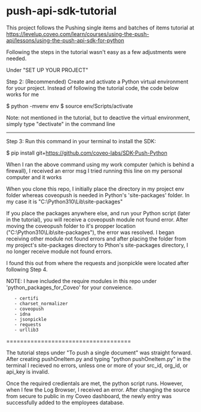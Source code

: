 # push-api-sdk-tutorial

This project follows the Pushing single items and batches of items tutorial at https://levelup.coveo.com/learn/courses/using-the-push-api/lessons/using-the-push-api-sdk-for-python

Following the steps in the tutorial wasn't easy as a few adjustments were needed.

Under "SET UP YOUR PROJECT" 

Step 2: (Recommended) Create and activate a Python virtual environment for your project.  Instead of following the tutorial code, the code below works for me

$ python -mvenv env
$ source env/Scripts/activate

Note: not mentioned in the tutorial, but to deactive the virtual environment, simply type "dectivate" in the command line
_ _ _ _ _ _ _ _ _ _ _ _ _ _ _ _ _ _ _

Step 3: Run this command in your terminal to install the SDK:

$ pip install git+https://github.com/coveo-labs/SDK-Push-Python

When I ran the above command using my work computer (which is behind a firewall), I received an error msg
I tried running this line on my personal computer and it works

When you clone this repo, I initially place the directory in my project env folder whereas coveopush is needed in Python's 'site-packages' folder.  In my case it is "C:\Python310\Lib\site-packages"

If you place the packages anywhere else, and run your Python script (later in the tutorial), you will receive a coveopush module not found error. After moving the coveopush folder to it's propper location ("C:\Python310\Lib\site-packages"), the error was resolved.   I began receiving other module not found errors and after placing the folder from my project's site-packages directory to Pthon's site-packages directory, I no longer receive module not found errors.

I found this out from where the requests and jsonpickle were located after following Step 4.

NOTE:  I have included the require modules in this repo under 'python_packages_for_Coveo' for your conveience.

       - certifi
       - charset_normalizer
       - coveopush
       - idna
       - jsonpickle
       - requests
       - urllib3

====================================

The tutorial steps under "To push a single document" was straight forward.  After creating pushOneItem.py and typing "python pushOneItem.py" in the terminal I recieved no errors, unless  one or more of your src_id, org_id, or api_key is invalid.

Once the required credientals are met, the python script runs.  However, when I few the Log Browser, I received an error.  After changing the source from secure to public in my Coveo dashboard, the newly entry was successfully added to the employees database.